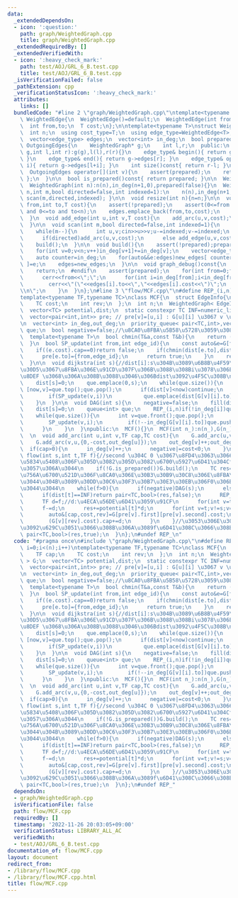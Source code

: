 ```yaml
---
data:
  _extendedDependsOn:
  - icon: ':question:'
    path: graph/WeightedGraph.cpp
    title: graph/WeightedGraph.cpp
  _extendedRequiredBy: []
  _extendedVerifiedWith:
  - icon: ':heavy_check_mark:'
    path: test/AOJ/GRL_6_B.test.cpp
    title: test/AOJ/GRL_6_B.test.cpp
  _isVerificationFailed: false
  _pathExtension: cpp
  _verificationStatusIcon: ':heavy_check_mark:'
  attributes:
    links: []
  bundledCode: "#line 2 \"graph/WeightedGraph.cpp\"\ntemplate<typename T>\nstruct\
    \ WeightedEdge{\n  WeightedEdge()=default;\n  WeightedEdge(int from,int to,T cost):from(from),to(to),cost(cost){}\n\
    \  int from,to;\n  T cost;\n};\n\ntemplate<typename T>\nstruct WeightedGraph{\n\
    \  int n;\n  using cost_type=T;\n  using edge_type=WeightedEdge<T>;\nprivate:\n\
    \  vector<edge_type> edges;\n  vector<int> in_deg;\n  bool prepared;\n  class\
    \ OutgoingEdges{\n    WeightedGraph* g;\n    int l,r;\n  public:\n    OutgoingEdges(WeightedGraph*\
    \ g,int l,int r):g(g),l(l),r(r){}\n    edge_type& begin(){ return g->edges[l];\
    \ }\n    edge_type& end(){ return g->edges[r]; }\n    edge_type& operator[](int\
    \ i){ return g->edges[l+i]; }\n    int size()const{ return r-l; }\n  };\npublic:\n\
    \  OutgoingEdges operator[](int v){\n    assert(prepared);\n    return { this,in_deg[v],in_deg[v+1]\
    \ };\n  }\n\n  bool is_prepared()const{ return prepared; }\n\n  WeightedGraph():n(0),in_deg(1,0),prepared(false){}\n\
    \  WeightedGraph(int n):n(n),in_deg(n+1,0),prepared(false){}\n  WeightedGraph(int\
    \ n,int m,bool directed=false,int indexed=1):\n    n(n),in_deg(n+1,0),prepared(false){\
    \ scan(m,directed,indexed); }\n\n  void resize(int n){n=n;}\n\n  void add_arc(int\
    \ from,int to,T cost){\n    assert(!prepared);\n    assert(0<=from and from<n\
    \ and 0<=to and to<n);\n    edges.emplace_back(from,to,cost);\n    in_deg[from+1]++;\n\
    \  }\n  void add_edge(int u,int v,T cost){\n    add_arc(u,v,cost);\n    add_arc(v,u,cost);\n\
    \  }\n\n  void scan(int m,bool directed=false,int indexed=1){\n    edges.reserve(directed?m:2*m);\n\
    \    while(m--){\n      int u,v;cin>>u>>v;u-=indexed;v-=indexed;\n      T cost;cin>>cost;\n\
    \      if(directed)add_arc(u,v,cost);\n      else add_edge(u,v,cost);\n    }\n\
    \    build();\n  }\n\n  void build(){\n    assert(!prepared);prepared=true;\n\
    \    for(int v=0;v<n;v++)in_deg[v+1]+=in_deg[v];\n    vector<edge_type> new_edges(in_deg.back());\n\
    \    auto counter=in_deg;\n    for(auto&&e:edges)new_edges[ counter[e.from]++\
    \ ]=e;\n    edges=new_edges;\n  }\n\n  void graph_debug()const{\n  #ifndef __LOCAL\n\
    \    return;\n  #endif\n    assert(prepared);\n    for(int from=0;from<n;from++){\n\
    \      cerr<<from<<\";\";\n      for(int i=in_deg[from];i<in_deg[from+1];i++)\n\
    \        cerr<<\"(\"<<edges[i].to<<\",\"<<edges[i].cost<<\")\";\n      cerr<<\"\
    \\n\";\n    }\n  }\n};\n#line 3 \"flow/MCF.cpp\"\n#define REP_(i,n) for(int i=0;i<(n);i++)\n\
    template<typename TF,typename TC>\nclass MCF{\n  struct EdgeInfo{\n    TF cap;\n\
    \    TC cost;\n    int rev;\n  };\n  int n;\n  WeightedGraph< EdgeInfo > G;\n\
    \  vector<TC> potential,dist;\n  static constexpr TC INF=numeric_limits<TC>::max()/2;\n\
    \  vector<pair<int,int>> pre; // pre[v]=[u,i] : G[u][i] \u3067 v \u306B\u6765\u305F\
    \n  vector<int> in_deg,out_deg;\n  priority_queue< pair<TC,int>,vector<pair<TC,int>>,greater<pair<TC,int>>>\
    \ que;\n  bool negative=false;//\u8CA0\u8FBA\u5B58\u5728\u3059\u308B\u304B\n\n\
    \  template<typename T>\n  bool chmin(T&a,const T&b){\n    return (a>b and (a=b,true));\n\
    \  }\n  bool SP_update(int from,int edge_id){\n    const auto&e=G[from][edge_id];\n\
    \    if((e.cost).cap==0)return false;\n    if(chmin(dist[e.to],dist[from]+(e.cost).cost+potential[from]-potential[e.to])){\n\
    \      pre[e.to]={from,edge_id};\n      return true;\n    }\n    return false;\n\
    \  }\n\n  void dijkstra(int s){//dist[i]:s\u304B\u3089\u6B8B\u4F59\u30B0\u30E9\
    \u30D5\u3067\u8FBA\u306E\u91CD\u307F\u306B\u3088\u308Bi\u3078\u306E\u6700\u77ED\
    \u8DEF \u3068\u306A\u308B\u3088\u3046\u306Bdist\u3092\u4F5C\u308B\n    fill(dist.begin(),dist.end(),INF);\n\
    \    dist[s]=0;\n    que.emplace(0,s);\n    while(que.size()){\n      const auto\
    \ [now,v]=que.top();que.pop();\n      if(dist[v]<now)continue;\n      REP_(i,G[v].size())\n\
    \        if(SP_update(v,i))\n          que.emplace(dist[G[v][i].to],G[v][i].to);\n\
    \    }\n  }\n\n  void DAG(int s){\n    negative=false;\n    fill(dist.begin(),dist.end(),INF);\n\
    \    dist[s]=0;\n    queue<int> que;\n    REP_(i,n)if(!in_deg[i])que.push(i);\n\
    \    while(que.size()){\n      int v=que.front();que.pop();\n      REP_(i,G[v].size()){\n\
    \        SP_update(v,i);\n        if(!--in_deg[G[v][i].to])que.push(G[v][i].to);\n\
    \      }\n    }\n  }\npublic:\n  MCF(){}\n  MCF(int n_):n(n_),G(n_),potential(n_,0),dist(n_),pre(n_),in_deg(n_,0),out_deg(n_,0),negative(false){}\n\
    \  \n  void add_arc(int u,int v,TF cap,TC cost){\n    G.add_arc(u,v,{cap,cost,out_deg[v]});\n\
    \    G.add_arc(v,u,{0,-cost,out_deg[u]});\n    out_deg[v]++;out_deg[u]++;\n  \
    \  if(cap>0){\n      in_deg[v]++;\n      negative|=cost<0;\n    }\n  }\n \n  pair<TC,bool>\
    \ flow(int s,int t,TF f){//second \u304C 0 \u3067\u8FD4\u3063\u3066\u304D\u305F\
    \u5834\u5408\u306F\u305D\u3082\u305D\u3082\u6700\u5927\u6D41\u304Cf\u306B\u9054\
    \u3057\u306A\u3044\n    if(!G.is_prepared())G.build();\n    TC res=0;\n    fill(potential.begin(),potential.end(),0);//\u4E00\
    \u756A\u6700\u521D\u306F\u8CA0\u306E\u30B3\u30B9\u30C8\u306E\u8FBA\u304C\u7121\
    \u3044\u304B\u3089\u30DD\u30C6\u30F3\u30B7\u30E3\u30EB\u306F0\u306B\u3057\u3066\
    \u3044\u3044\n    while(f>0){\n      if(negative)DAG(s);\n      else dijkstra(s);\n\
    \      if(dist[t]==INF)return pair<TC,bool>(res,false);\n      REP_(v,n)if(dist[v]<INF)potential[v]+=dist[v];\n\
    \      TF d=f;//d:\u4ECA\u56DE\u6D41\u3059\u91CF\n      for(int v=t;v!=s;v=pre[v].first)chmin(d,(G[pre[v].first][pre[v].second].cost).cap);\n\
    \      f-=d;\n      res+=potential[t]*d;\n      for(int v=t;v!=s;v=pre[v].first){\n\
    \        auto&[cap,cost,rev]=G[pre[v].first][pre[v].second].cost;\n        cap-=d;\n\
    \        (G[v][rev].cost).cap+=d;\n      }\n    }//\u3053\u306E\u30EB\u30FC\u30D7\
    \u3092\u629C\u3051\u3066\u308B\u306A\u3089f\u6D41\u308C\u3066\u308B\n    return\
    \ pair<TC,bool>(res,true);\n  }\n};\n#undef REP_\n"
  code: "#pragma once\n#include \"graph/WeightedGraph.cpp\"\n#define REP_(i,n) for(int\
    \ i=0;i<(n);i++)\ntemplate<typename TF,typename TC>\nclass MCF{\n  struct EdgeInfo{\n\
    \    TF cap;\n    TC cost;\n    int rev;\n  };\n  int n;\n  WeightedGraph< EdgeInfo\
    \ > G;\n  vector<TC> potential,dist;\n  static constexpr TC INF=numeric_limits<TC>::max()/2;\n\
    \  vector<pair<int,int>> pre; // pre[v]=[u,i] : G[u][i] \u3067 v \u306B\u6765\u305F\
    \n  vector<int> in_deg,out_deg;\n  priority_queue< pair<TC,int>,vector<pair<TC,int>>,greater<pair<TC,int>>>\
    \ que;\n  bool negative=false;//\u8CA0\u8FBA\u5B58\u5728\u3059\u308B\u304B\n\n\
    \  template<typename T>\n  bool chmin(T&a,const T&b){\n    return (a>b and (a=b,true));\n\
    \  }\n  bool SP_update(int from,int edge_id){\n    const auto&e=G[from][edge_id];\n\
    \    if((e.cost).cap==0)return false;\n    if(chmin(dist[e.to],dist[from]+(e.cost).cost+potential[from]-potential[e.to])){\n\
    \      pre[e.to]={from,edge_id};\n      return true;\n    }\n    return false;\n\
    \  }\n\n  void dijkstra(int s){//dist[i]:s\u304B\u3089\u6B8B\u4F59\u30B0\u30E9\
    \u30D5\u3067\u8FBA\u306E\u91CD\u307F\u306B\u3088\u308Bi\u3078\u306E\u6700\u77ED\
    \u8DEF \u3068\u306A\u308B\u3088\u3046\u306Bdist\u3092\u4F5C\u308B\n    fill(dist.begin(),dist.end(),INF);\n\
    \    dist[s]=0;\n    que.emplace(0,s);\n    while(que.size()){\n      const auto\
    \ [now,v]=que.top();que.pop();\n      if(dist[v]<now)continue;\n      REP_(i,G[v].size())\n\
    \        if(SP_update(v,i))\n          que.emplace(dist[G[v][i].to],G[v][i].to);\n\
    \    }\n  }\n\n  void DAG(int s){\n    negative=false;\n    fill(dist.begin(),dist.end(),INF);\n\
    \    dist[s]=0;\n    queue<int> que;\n    REP_(i,n)if(!in_deg[i])que.push(i);\n\
    \    while(que.size()){\n      int v=que.front();que.pop();\n      REP_(i,G[v].size()){\n\
    \        SP_update(v,i);\n        if(!--in_deg[G[v][i].to])que.push(G[v][i].to);\n\
    \      }\n    }\n  }\npublic:\n  MCF(){}\n  MCF(int n_):n(n_),G(n_),potential(n_,0),dist(n_),pre(n_),in_deg(n_,0),out_deg(n_,0),negative(false){}\n\
    \  \n  void add_arc(int u,int v,TF cap,TC cost){\n    G.add_arc(u,v,{cap,cost,out_deg[v]});\n\
    \    G.add_arc(v,u,{0,-cost,out_deg[u]});\n    out_deg[v]++;out_deg[u]++;\n  \
    \  if(cap>0){\n      in_deg[v]++;\n      negative|=cost<0;\n    }\n  }\n \n  pair<TC,bool>\
    \ flow(int s,int t,TF f){//second \u304C 0 \u3067\u8FD4\u3063\u3066\u304D\u305F\
    \u5834\u5408\u306F\u305D\u3082\u305D\u3082\u6700\u5927\u6D41\u304Cf\u306B\u9054\
    \u3057\u306A\u3044\n    if(!G.is_prepared())G.build();\n    TC res=0;\n    fill(potential.begin(),potential.end(),0);//\u4E00\
    \u756A\u6700\u521D\u306F\u8CA0\u306E\u30B3\u30B9\u30C8\u306E\u8FBA\u304C\u7121\
    \u3044\u304B\u3089\u30DD\u30C6\u30F3\u30B7\u30E3\u30EB\u306F0\u306B\u3057\u3066\
    \u3044\u3044\n    while(f>0){\n      if(negative)DAG(s);\n      else dijkstra(s);\n\
    \      if(dist[t]==INF)return pair<TC,bool>(res,false);\n      REP_(v,n)if(dist[v]<INF)potential[v]+=dist[v];\n\
    \      TF d=f;//d:\u4ECA\u56DE\u6D41\u3059\u91CF\n      for(int v=t;v!=s;v=pre[v].first)chmin(d,(G[pre[v].first][pre[v].second].cost).cap);\n\
    \      f-=d;\n      res+=potential[t]*d;\n      for(int v=t;v!=s;v=pre[v].first){\n\
    \        auto&[cap,cost,rev]=G[pre[v].first][pre[v].second].cost;\n        cap-=d;\n\
    \        (G[v][rev].cost).cap+=d;\n      }\n    }//\u3053\u306E\u30EB\u30FC\u30D7\
    \u3092\u629C\u3051\u3066\u308B\u306A\u3089f\u6D41\u308C\u3066\u308B\n    return\
    \ pair<TC,bool>(res,true);\n  }\n};\n#undef REP_"
  dependsOn:
  - graph/WeightedGraph.cpp
  isVerificationFile: false
  path: flow/MCF.cpp
  requiredBy: []
  timestamp: '2022-11-26 20:03:05+09:00'
  verificationStatus: LIBRARY_ALL_AC
  verifiedWith:
  - test/AOJ/GRL_6_B.test.cpp
documentation_of: flow/MCF.cpp
layout: document
redirect_from:
- /library/flow/MCF.cpp
- /library/flow/MCF.cpp.html
title: flow/MCF.cpp
---
```

